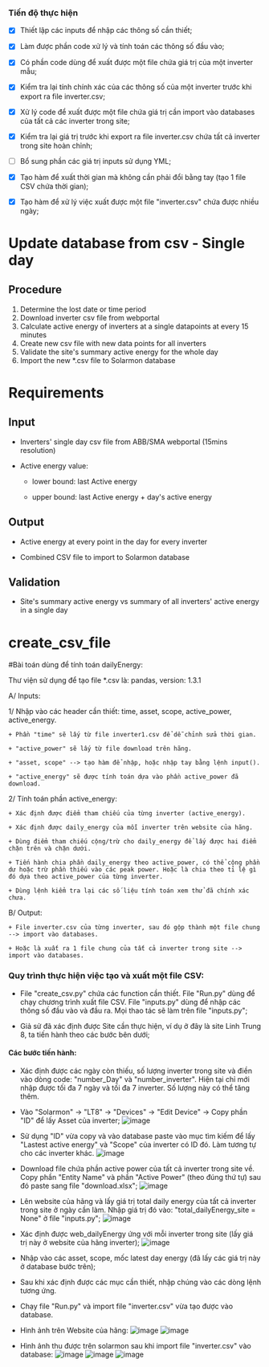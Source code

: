 ### Tiến độ thực hiện

+ [x] Thiết lập các inputs để nhập các thông số cần thiết;

+ [x] Làm được phần code xử lý và tính toán các thông số đầu vào;

+ [x] Có phần code dùng để xuất được một file chứa giá trị của một inverter mẫu;

+ [x] Kiểm tra lại tính chính xác của các thông số của một inverter trước khi export ra file inverter.csv;

+ [x] Xử lý code để xuất được một file chứa giá trị cần import vào databases của tất cả các inverter trong site;

+ [x] Kiểm tra lại giá trị trước khi export ra file inverter.csv chứa tất cả inverter trong site hoàn chỉnh;

+ [ ] Bổ sung phần các giá trị inputs sử dụng YML;

+ [x] Tạo hàm để xuất thời gian mà không cần phải đổi bằng tay (tạo 1 file CSV chứa thời gian);

+ [x] Tạo hàm để xử lý việc xuất được một file "inverter.csv" chứa được nhiều ngày;

# Update database from csv - Single day

## Procedure
1.	Determine the lost date or time period 
2.	Download inverter csv file from webportal
3.	Calculate active energy of inverters at a single datapoints at every 15 minutes 
4.  Create new csv file with new data points for all inverters 
4.	Validate the site's summary active energy for the whole day 
5.	Import the new *.csv file to Solarmon database

# Requirements
## Input
-  Inverters' single day csv file from ABB/SMA webportal (15mins resolution)

-  Active energy value: 

    + lower bound: last Active energy

    + upper bound: last Active energy + day's active energy

## Output
- Active energy at every point in the day for every inverter

- Combined CSV file to import to Solarmon database

## Validation
- Site's summary active energy vs summary of all inverters' active energy in a single day

# create_csv_file

#Bài toán dùng để tính toán dailyEnergy:

Thư viện sử dụng để tạo file *.csv là: pandas, version: 1.3.1

A/ Inputs:

1/ Nhập vào các header cần thiết: time, asset, scope, active_power, active_energy.

    + Phần "time" sẽ lấy từ file inverter1.csv để dễ chỉnh sửa thời gian.

    + "active_power" sẽ lấy từ file download trên hãng.

    + "asset, scope" --> tạo hàm để nhập, hoặc nhập tay bằng lệnh input().

    + "active_energy" sẽ được tính toán dựa vào phần active_power đã download.

2/ Tính toán phần active_energy:

    + Xác định được điểm tham chiếu của từng inverter (active_energy).

    + Xác định được daily_energy của mỗi inverter trên website của hãng.

    + Dùng điểm tham chiếu cộng/trừ cho daily_energy để lấy được hai điểm chặn trên và chặn dưới.

    + Tiến hành chia phần daily_energy theo active_power, có thể cộng phần dư hoặc trừ phần thiếu vào các peak power. Hoặc là chia theo tỉ lệ gì đó dựa theo active_power của từng inverter.

    + Dùng lệnh kiểm tra lại các số liệu tính toán xem thử đã chính xác chưa.

B/ Output:

    + File inverter.csv của từng inverter, sau đó gộp thành một file chung --> import vào databases.

    + Hoặc là xuất ra 1 file chung của tất cả inverter trong site --> import vào databases.  

### Quy trình thực hiện việc tạo và xuất một file CSV:

+ File "create_csv.py" chứa các function cần thiết. File "Run.py" dùng để chạy chương trình xuất file CSV. File "inputs.py" dùng để nhập các thông số đầu vào và đầu ra. Mọi thao tác sẽ làm trên file "inputs.py";

+ Giả sử đã xác định được Site cần thực hiện, ví dụ ở đây là site Linh Trung 8, ta tiến hành theo các bước bên dưới;

 #### Các bước tiến hành:

 + Xác định được các ngày còn thiếu, số lượng inverter trong site và điền vào dòng code: "number_Day" và "number_inverter". Hiện tại chỉ mới nhập được tối đa 7 ngày và tối đa 7 inverter. Số lượng này có thể tăng thêm.

 + Vào "Solarmon" -> "LT8" -> "Devices" -> "Edit Device" -> Copy phần "ID" để lấy Asset của inverter; ![image](https://user-images.githubusercontent.com/87714271/130497398-baf6264f-51d0-44b5-87f5-8640b01c7a72.png)

 + Sử dụng "ID" vừa copy và vào database paste vào mục tìm kiếm để lấy "Lastest active energy" và "Scope" của inverter có ID đó. Làm tương tự cho các inverter khác. ![image](https://user-images.githubusercontent.com/87714271/130497905-4b3ef417-8708-484e-9080-a47f4a813ca2.png)
 
 + Download file chứa phần active power của tất cả inverter trong site về. Copy phần "Entity Name" và phần "Active Power" (theo đúng thứ tự) sau đó paste sang file "download.xlsx"; ![image](https://user-images.githubusercontent.com/87714271/130495687-456107b5-aef5-4664-b6e0-0ef7206e1550.png)

 + Lên website của hãng và lấy giá trị total daily energy của tất cả inverter trong site ở ngày cần làm. Nhập giá trị đó vào: "total_dailyEnergy_site = None" ở file "inputs.py"; ![image](https://user-images.githubusercontent.com/87714271/130494020-fcf82d78-5927-4b77-9dd5-dbc57677aa19.png)

 + Xác định được web_dailyEnergy ứng với mỗi inverter trong site (lấy giá trị này ở website của hãng inverter); ![image](https://user-images.githubusercontent.com/87714271/130494487-73e6562b-f56f-4456-915f-73505ff10838.png)

 + Nhập vào các asset, scope, mốc latest day energy (đã lấy các giá trị này ở database bước trên);

 + Sau khi xác định được các mục cần thiết, nhập chúng vào các dòng lệnh tương ứng.

 + Chạy file "Run.py" và import file "inverter.csv" vừa tạo được vào database.

 + Hình ảnh trên Website của hãng: ![image](https://user-images.githubusercontent.com/87714271/130494382-165a658c-8408-42a8-a950-639fd16a7feb.png) ![image](https://user-images.githubusercontent.com/87714271/130494020-fcf82d78-5927-4b77-9dd5-dbc57677aa19.png)


 + Hình ảnh thu được trên solarmon sau khi import file "inverter.csv" vào database: ![image](https://user-images.githubusercontent.com/87714271/130495463-118abe90-21a3-44e2-b2f4-2670aed9265c.png) ![image](https://user-images.githubusercontent.com/87714271/130495511-1a4a7bda-6eaa-48f6-81e7-e94a10373ee6.png) ![image](https://user-images.githubusercontent.com/87714271/130499788-7a51ba8e-f74d-468b-a42d-987e8a6e0423.png)


 